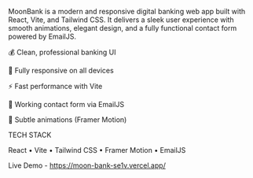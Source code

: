 MoonBank is a modern and responsive digital banking web app built with React, Vite, and Tailwind CSS.
It delivers a sleek user experience with smooth animations, elegant design, and a fully functional contact form powered by EmailJS.


💰 Clean, professional banking UI

📱 Fully responsive on all devices

⚡ Fast performance with Vite

💬 Working contact form via EmailJS

🎨 Subtle animations (Framer Motion)


TECH STACK

React • Vite • Tailwind CSS • Framer Motion • EmailJS

Live Demo - https://moon-bank-se1v.vercel.app/